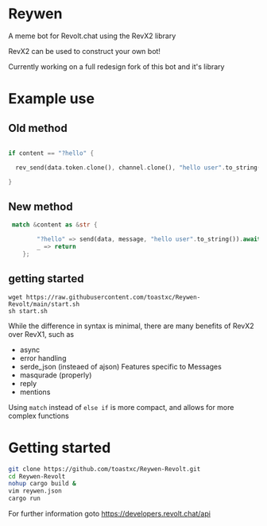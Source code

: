 # Reywen 
A meme bot for Revolt.chat using the RevX2 library

RevX2 can be used to construct your own bot!

Currently working on a full redesign fork of this bot and it's library

# Example use

## Old method

```rust

if content == "?hello" {

  rev_send(data.token.clone(), channel.clone(), "hello user".to_string());

}
```
## New method
```rust
 match &content as &str {

        "?hello" => send(data, message, "hello user".to_string()).await,
        _ => return
    };

```
## getting started
```shell
wget https://raw.githubusercontent.com/toastxc/Reywen-Revolt/main/start.sh 
sh start.sh
```

While the difference in syntax is minimal, there are many benefits of RevX2 over RevX1, such as
- async
- error handling
- serde_json (insteaed of ajson)
Features specific to Messages
- masqurade (properly)
- reply
- mentions

Using `match` instead of `else if` is more compact, and allows for more complex functions

# Getting started
```bash
git clone https://github.com/toastxc/Reywen-Revolt.git
cd Reywen-Revolt
nohup cargo build &
vim reywen.json
cargo run

```


For further information goto 
https://developers.revolt.chat/api
